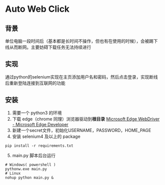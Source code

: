 # Auto Web Click
## 背景
单位电脑一段时间后（基本都是长时间不操作，但也有在使用的时候），会被踢下线从而断网。主要妨碍下载任务无法持续进行

## 实现
通过python的selenium实现在主页添加用户名和密码，然后点击登录，实现断线后重新登陆连接到互联网的功能

## 安装
1. 需要一个 python3 的环境
2. 下载 edge（chrome 同理）浏览器驱动到**根目录** [Microsoft Edge WebDriver - Microsoft Edge Developer](!https://developer.microsoft.com/en-us/microsoft-edge/tools/webdriver/) 
3. 新建一个secret文件，初始化USERNAME，PASSWORD，HOME_PAGE
4. 安装 selenium4 及以上的 package
```shell
pip install -r requirements.txt
```
5. main.py 脚本后台运行
```shell
# Windows( powershell )
pythonw.exe main.py
# Linux
nohup python main.py & 
```